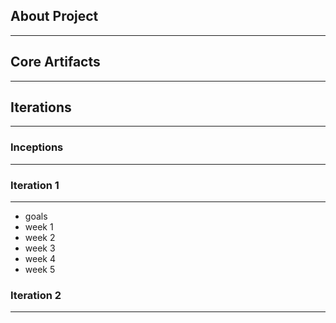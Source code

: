 ## About Project
***

## Core Artifacts
***

## Iterations
***

### Inceptions
***

### Iteration 1
***
* goals
* week 1
* week 2
* week 3
* week 4
* week 5



### Iteration 2
***